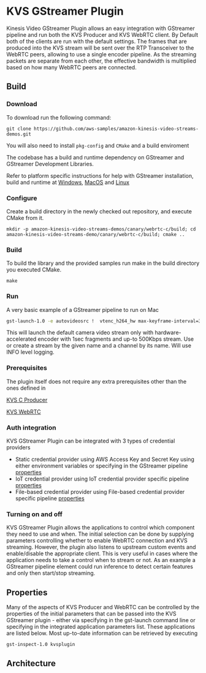 # KVS GStreamer Plugin

Kinesis Video GStreamer Plugin allows an easy integration with GStreamer pipeline and run both the KVS Producer and KVS WebRTC client. By Default both of the clients are run with the default settings. The frames that are produced into the KVS stream will  be sent over the RTP Transceiver to the WebRTC peers, allowing to use a single encoder pipeline. As the streaming packets are separate from each other, the effective bandwidth is multiplied based on how many WebRTC peers are connected.

## Build

### Download
To download run the following command:

`git clone https://github.com/aws-samples/amazon-kinesis-video-streams-demos.git`

You will also need to install `pkg-config` and `CMake` and a build enviroment

The codebase has a build and runtime dependency on GStreamer and GStreamer Development Libraries.

Refer to platform specific instructions for help with GStreamer installation, build and runtime at [Windows](https://github.com/awslabs/amazon-kinesis-video-streams-producer-sdk-cpp/blob/master/docs/windows.md), [MacOS](https://github.com/awslabs/amazon-kinesis-video-streams-producer-sdk-cpp/blob/master/docs/macos.md) and [Linux](https://github.com/awslabs/amazon-kinesis-video-streams-producer-sdk-cpp/blob/master/docs/linux.md) 

### Configure
Create a build directory in the newly checked out repository, and execute CMake from it.

`mkdir -p amazon-kinesis-video-streams-demos/canary/webrtc-c/build; cd amazon-kinesis-video-streams-demo/canary/webrtc-c/build; cmake .. `

### Build
To build the library and the provided samples run make in the build directory you executed CMake.

`make`

### Run

A very basic example of a GStreamer pipeline to run on Mac

```sh
gst-launch-1.0 -e autovideosrc !  vtenc_h264_hw max-keyframe-interval=30 bitrate=500 ! kvsplugin stream-name=ScaryTestStream channel-name="ScaryTestChannel" log-level=3
```

This will launch the default camera video stream only with hardware-accelerated encoder with 1sec fragments and up-to 500Kbps stream. Use or create a stream by the given name and a channel by its name. Will use INFO level logging.


### Prerequisites

The plugin itself does not require any extra prerequisites other than the ones defined in

[KVS C Producer](https://github.com/awslabs/amazon-kinesis-video-streams-producer-c)

[KVS WebRTC](https://github.com/awslabs/amazon-kinesis-video-streams-webrtc-sdk-c)

### Auth integration
KVS GStreamer Plugin can be integrated with 3 types of credential providers
* Static credential provider using AWS Access Key and Secret Key using either environment variables or specifying in the GStreamer pipeline [properties](#Properties)
* IoT credential provider using IoT credential provider specific pipeline [properties](#Properties)
* File-based credential provider using File-based credential provider specific pipeline [properties](#Properties)

### Turning on and off
KVS GStreamer Plugin allows the applications to control which component they need to use and when. The initial selection can be done by supplying parameters controlling whether to enable WebRTC connection and KVS streaming. However, the plugin also listens to upstream custom events and enable/disable the appropriate client. This is very useful in cases where the application needs to take a control when to stream or not. As an example a GStreamer pipeline element could run inference to detect certain features and only then start/stop streaming. 

## Properties
Many of the aspects of KVS Producer and WebRTC can be controlled by the properties of the initial parameters that can be passed into the KVS GStreamer plugin - either via specifying in the gst-launch command line or specifying in the integrated application parameters list. These applications are listed below. Most up-to-date information can be retrieved by executing 

```sh
gst-inspect-1.0 kvsplugin
```

## Architecture
